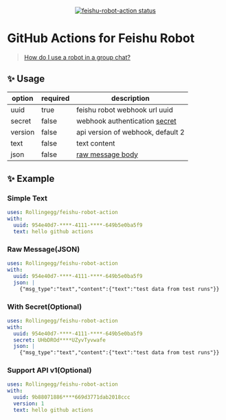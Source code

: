 <p align="center">
  <a href="https://github.com/Rollingegg/feishu-robot-action/actions"><img alt="feishu-robot-action status" src="https://github.com/Rollingegg/feishu-robot-action/workflows/build-test/badge.svg"></a>
</p>

# GitHub Actions for Feishu Robot

> [How do I use a robot in a group chat?](https://getfeishu.cn/hc/zh-cn/articles/360024984973-在群聊中使用机器人)

## ✨ Usage

| option  | required | description                                                  |
| ------- | -------- | ------------------------------------------------------------ |
| uuid    | true     | feishu robot webhook url uuid                                |
| secret  | false    | webhook authentication [secret](https://www.feishu.cn/hc/zh-CN/articles/360024984973#lineguid-RahdJr) |
| version | false    | api version of webhook, default 2                            |
| text    | false    | text content                                                 |
| json    | false    | [raw message body](https://www.feishu.cn/hc/zh-CN/articles/360024984973#lineguid-A7THGC) |

## ✨ Example

### Simple Text

```yaml
uses: Rollingegg/feishu-robot-action
with:
  uuid: 954e40d7-****-4111-****-649b5e0ba5f9
  text: hello github actions
```

### Raw Message(JSON)

```yaml
uses: Rollingegg/feishu-robot-action
with:
  uuid: 954e40d7-****-4111-****-649b5e0ba5f9
  json: |
    {"msg_type":"text","content":{"text":"test data from test runs"}}
```

### With Secret(Optional)

```yaml
uses: Rollingegg/feishu-robot-action
with:
  uuid: 954e40d7-****-4111-****-649b5e0ba5f9
  secret: UHbDROd****UZyvTyvwafe
  json: |
    {"msg_type":"text","content":{"text":"test data from test runs"}}
```

### Support API v1(Optional)

```yaml
uses: Rollingegg/feishu-robot-action
with:
  uuid: 9b88071886****669d3771dab2018ccc
  version: 1
  text: hello github actions
```

